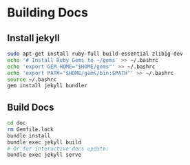 # Building Docs

## Install jekyll
```bash
sudo apt-get install ruby-full build-essential zlib1g-dev
echo '# Install Ruby Gems to ~/gems' >> ~/.bashrc
echo 'export GEM_HOME="$HOME/gems"' >> ~/.bashrc
echo 'export PATH="$HOME/gems/bin:$PATH"' >> ~/.bashrc
source ~/.bashrc
gem install jekyll bundler
```

## Build Docs

```bash
cd doc
rm Gemfile.lock
bundle install
bundle exec jekyll build
# Or for interactive docs update:
bundle exec jekyll serve
```
